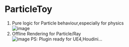 # ParticleToy
1. Pure logic for Particle behaviour,especially for physics  
![image](https://img-blog.csdnimg.cn/20210511172841660.gif)
2. Offline Rendering for Particle/Ray  
![image](https://img-blog.csdnimg.cn/57a9c4fdbd9e46b0b8e780fcc4069b45.png?x-oss-process=image/watermark,type_ZHJvaWRzYW5zZmFsbGJhY2s,shadow_50,text_Q1NETiBA55uu56ue,size_20,color_FFFFFF,t_70,g_se,x_16)
PS: Plugin ready for UE4,Houdini...
